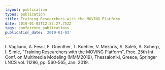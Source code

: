 ```yaml
---
layout: publication
types: publication
title: Training Researchers with the MOVING Platform
date: 2019-01-03T12:52:27.752Z
tags: conference_publications
publication_date: '2019-01-03'
---
```

I. Vagliano, A. Fessl, F. Guenther, T. Koehler, V. Mezaris, A. Saleh, A. Scherp, I. Simic, "Training Researchers with the MOVING Platform", Proc. 25th Int. Conf. on Multimedia Modeling (MMM2019), Thessaloniki, Greece, Springer LNCS vol. 11296, pp. 560-565, Jan. 2019.
